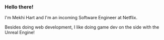 
<h3>  Hello there! </h3>
<p>I'm Mekhi Hart and I'm an incoming Software Engineer at Netflix.</p>
<p>Besides doing web development, I like doing game dev on the side with the Unreal Engine!</p>
